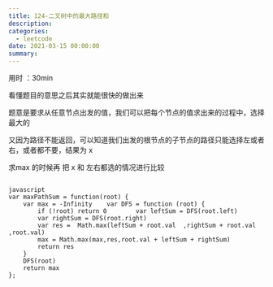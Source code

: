 ```yaml
---
title: 124-二叉树中的最大路径和
description: 
categories:
  - leetcode
date: 2021-03-15 00:00:00
summary: 
---
```


用时 ：30min

看懂题目的意思之后其实就能很快的做出来

题意是要求从任意节点出发的值，我们可以把每个节点的值求出来的过程中，选择最大的

又因为路径不能返回，可以知道我们出发的根节点的子节点的路径只能选择左或者右，或者都不要，结果为 x

求max 的时候再 把 x 和 左右都选的情况进行比较

```

javascript
var maxPathSum = function(root) {
    var max = -Infinity    var DFS = function (root) {
        if (!root) return 0        var leftSum = DFS(root.left)
        var rightSum = DFS(root.right)
        var res =  Math.max(leftSum + root.val  ,rightSum + root.val ,root.val)
        max = Math.max(max,res,root.val + leftSum + rightSum)
        return res
    }
    DFS(root)
    return max
};
```

